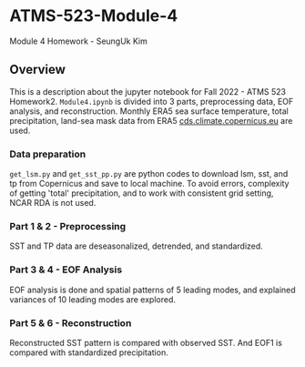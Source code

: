 # ATMS-523-Module-4

Module 4 Homework - SeungUk Kim

## Overview
This is a description about the jupyter notebook for Fall 2022 - ATMS 523 Homework2. `Module4.ipynb` is divided into 3 parts, preprocessing data, EOF analysis, and reconstruction.
Monthly ERA5 sea surface temperature, total precipitation, land-sea mask data from ERA5 [cds.climate.copernicus.eu](cds.climate.copernicus.eu) are used.

### Data preparation
`get_lsm.py` and `get_sst_pp.py` are python codes to download lsm, sst, and tp from Copernicus and save to local machine. To avoid errors, complexity of getting 'total' precipitation, and to work with consistent grid setting, NCAR RDA is not used.

### Part 1 & 2 - Preprocessing
SST and TP data are deseasonalized, detrended, and standardized.

### Part 3 & 4 - EOF Analysis
EOF analysis is done and spatial patterns of 5 leading modes, and explained variances of 10 leading modes are explored.

### Part 5 & 6 - Reconstruction
Reconstructed SST pattern is compared with observed SST. And EOF1 is compared with standardized precipitation.
